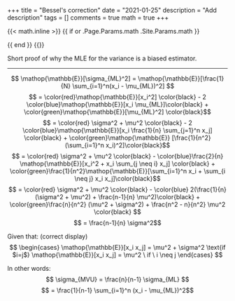 +++
title = "Bessel's correction"
date = "2021-01-25"
description = "Add description"
tags = []
comments = true
math = true
+++

{{< math.inline >}}
{{ if or .Page.Params.math .Site.Params.math }}
<!-- KaTeX -->
<link rel="stylesheet" href="https://cdn.jsdelivr.net/npm/katex@0.10.1/dist/katex.min.css" integrity="sha384-dbVIfZGuN1Yq7/1Ocstc1lUEm+AT+/rCkibIcC/OmWo5f0EA48Vf8CytHzGrSwbQ" crossorigin="anonymous">
<script defer src="https://cdn.jsdelivr.net/npm/katex@0.10.1/dist/katex.min.js" integrity="sha384-2BKqo+exmr9su6dir+qCw08N2ZKRucY4PrGQPPWU1A7FtlCGjmEGFqXCv5nyM5Ij" crossorigin="anonymous"></script>
<script defer src="https://cdn.jsdelivr.net/npm/katex@0.10.1/dist/contrib/auto-render.min.js" integrity="sha384-kWPLUVMOks5AQFrykwIup5lo0m3iMkkHrD0uJ4H5cjeGihAutqP0yW0J6dpFiVkI" crossorigin="anonymous" onload="renderMathInElement(document.body);"></script>
{{ end }}
{{</ math.inline >}}

Short proof of why the MLE for the variance is a biased estimator.

---


$$ \mathop{\mathbb{E}}[\sigma_{ML}^2] = \mathop{\mathbb{E}}[\frac{1}{N} \sum_{i=1}^n(x_i - \mu_{ML})^2] $$
$$ = \color{red}\mathop{\mathbb{E}}[x_i^2] \color{black} - 2 \color{blue}\mathop{\mathbb{E}}[x_i \mu_{ML}]\color{black} + \color{green}\mathop{\mathbb{E}}[\mu_{ML}^2] \color{black}$$
$$ = \color{red} \sigma^2 + \mu^2 \color{black} - 2 \color{blue}\mathop{\mathbb{E}}[x_i \frac{1}{n} \sum_{j=1}^n x_j] \color{black} + \color{green}\mathop{\mathbb{E}} [\frac{1}{n^2}(\sum_{i=1}^n x_i)^2]\color{black}$$
$$ = \color{red} \sigma^2 + \mu^2 \color{black} - \color{blue}\frac{2}{n} \mathop{\mathbb{E}}[x_i^2 + x_i \sum_{j \neq i} x_j] \color{black} + \color{green}\frac{1}{n^2}\mathop{\mathbb{E}}[\sum_{i=1}^n x_i + \sum_{i \neq j} x_i x_j]\color{black}$$
$$ = \color{red} \sigma^2 + \mu^2 \color{black} - \color{blue} 2(\frac{1}{n}(\sigma^2 + \mu^2) + \frac{n-1}{n} \mu^2)\color{black} + \color{green}\frac{n}{n^2} (\mu^2 + \sigma^2) + \frac{n^2 - n}{n^2} \mu^2 \color{black} $$
$$ = \frac{n-1}{n} \sigma^2$$

Given that: (correct display)
$$
\begin{cases}
      \mathop{\mathbb{E}}[x_i x_j] = \mu^2 + \sigma^2 \text{if $i=j$}
      \mathop{\mathbb{E}}[x_i x_j] = \mu^2 \ if \ i \neq j
\end{cases}
$$


In other words:
$$ \sigma_{MVU} = \frac{n}{n-1} \sigma_{ML} $$
$$ = \frac{1}{n-1} \sum_{i=1}^n (x_i - \mu_{ML})^2$$
